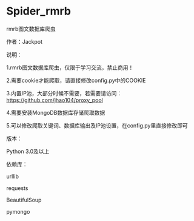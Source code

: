 # Spider_rmrb
rmrb图文数据库爬虫

作者：Jackpot

说明：

1.rmrb图文数据库爬虫，仅限于学习交流，禁止商用！

2.需要cookie才能爬取，请直接修改config.py中的COOKIE

3.内置IP池，大部分时候不需要，若需要请访问：https://github.com/jhao104/proxy_pool

4.需要安装MongoDB数据库存储爬取数据

5.可以修改爬取关键词、数据库输出及IP池设置，在config.py里直接修改即可


版本：

Python 3.0及以上

依赖库：

urllib

requests

BeautifulSoup

pymongo
